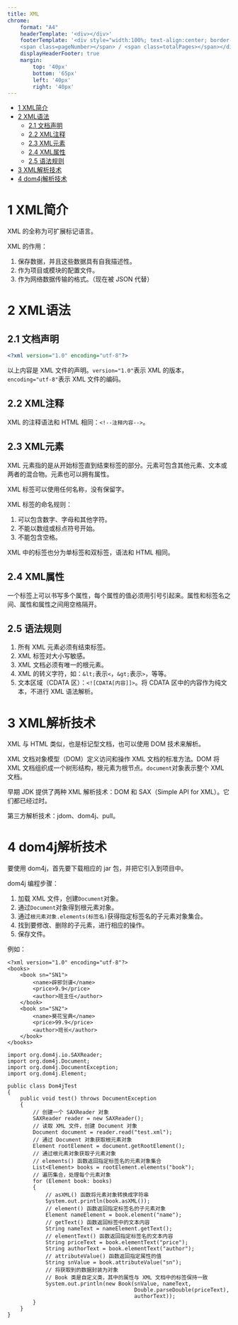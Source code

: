 ```yaml
---
title: XML
chrome:
    format: "A4"
    headerTemplate: '<div></div>'
    footerTemplate: '<div style="width:100%; text-align:center; border-top: 1pt solid #eeeeee; margin: 10px 10px 10px; font-size: 8pt;"> 
    <span class=pageNumber></span> / <span class=totalPages></span></div>'
    displayHeaderFooter: true
    margin:
        top: '40px'
        bottom: '65px'
        left: '40px'
        right: '40px'
---
```


<!-- @import "[TOC]" {cmd="toc" depthFrom=1 depthTo=6 orderedList=false} -->

<!-- code_chunk_output -->

- [1 XML简介](#1-xml简介)
- [2 XML语法](#2-xml语法)
  - [2.1 文档声明](#21-文档声明)
  - [2.2 XML注释](#22-xml注释)
  - [2.3 XML元素](#23-xml元素)
  - [2.4 XML属性](#24-xml属性)
  - [2.5 语法规则](#25-语法规则)
- [3 XML解析技术](#3-xml解析技术)
- [4 dom4j解析技术](#4-dom4j解析技术)

<!-- /code_chunk_output -->

# 1 XML简介

XML 的全称为可扩展标记语言。

XML 的作用：

1. 保存数据，并且这些数据具有自我描述性。
2. 作为项目或模块的配置文件。
3. 作为网络数据传输的格式。（现在被 JSON 代替）

# 2 XML语法

## 2.1 文档声明

```xml
<?xml version="1.0" encoding="utf-8"?>
```

以上内容是 XML 文件的声明。`version="1.0"`表示 XML 的版本，`encoding="utf-8"`表示 XML 文件的编码。

## 2.2 XML注释

XML 的注释语法和 HTML 相同：`<!--注释内容-->`。

## 2.3 XML元素

XML 元素指的是从开始标签直到结束标签的部分。元素可包含其他元素、文本或两者的混合物。元素也可以拥有属性。

XML 标签可以使用任何名称，没有保留字。

XML 标签的命名规则：

1. 可以包含数字、字母和其他字符。
2. 不能以数组或标点符号开始。
3. 不能包含空格。

XML 中的标签也分为单标签和双标签，语法和 HTML 相同。

## 2.4 XML属性

一个标签上可以书写多个属性，每个属性的值必须用引号引起来。属性和标签名之间、属性和属性之间用空格隔开。

## 2.5 语法规则

1. 所有 XML 元素必须有结束标签。
2. XML 标签对大小写敏感。
3. XML 文档必须有唯一的根元素。
4. XML 的转义字符，如：`&lt;`表示`<`，`&gt;`表示`>`，等等。
5. 文本区域（CDATA 区）：`<![CDATA[内容]]>`。将 CDATA 区中的内容作为纯文本，不进行 XML 语法解析。

# 3 XML解析技术

XML 与 HTML 类似，也是标记型文档，也可以使用 DOM 技术来解析。

XML 文档对象模型（DOM）定义访问和操作 XML 文档的标准方法。DOM 将 XML 文档组织成一个树形结构，根元素为根节点。`document`对象表示整个 XML 文档。

早期 JDK 提供了两种 XML 解析技术：DOM 和 SAX（Simple API for XML）。它们都已经过时。

第三方解析技术：jdom、dom4j、pull。

# 4 dom4j解析技术

要使用 dom4j，首先要下载相应的 jar 包，并把它引入到项目中。

dom4j 编程步骤：

1. 加载 XML 文件，创建`Document`对象。
2. 通过`Document`对象得到根元素对象。
3. 通过`根元素对象.elements(标签名)`获得指定标签名的子元素对象集合。
4. 找到要修改、删除的子元素，进行相应的操作。
5. 保存文件。

例如：

```xml{.line-numbers}
<?xml version="1.0" encoding="utf-8"?>
<books>
    <book sn="SN1">
        <name>辟邪剑谱</name>
        <price>9.9</price>
        <author>班主任</author>
    </book>
    <book sn="SN2">
        <name>葵花宝典</name>
        <price>99.9</price>
        <author>班长</author>
    </book>
</books>
```

```java{.line-numbers}
import org.dom4j.io.SAXReader;
import org.dom4j.Document;
import org.dom4j.DocumentException;
import org.dom4j.Element;

public class Dom4jTest
{
    public void test() throws DocumentException
    {
        // 创建一个 SAXReader 对象
        SAXReader reader = new SAXReader();
        // 读取 XML 文件，创建 Document 对象
        Document document = reader.read("test.xml");
        // 通过 Document 对象获取根元素对象
        Element rootElement = document.getRootElement();
        // 通过根元素对象获取子元素对象
        // elements() 函数返回指定标签名的元素对象集合
        List<Element> books = rootElement.elements("book");
        // 遍历集合，处理每个元素对象
        for (Element book: books)
        {
            // asXML() 函数将元素对象转换成字符串
            System.out.println(book.asXML());
            // element() 函数返回指定标签名的子元素对象
            Element nameElement = book.element("name");
            // getText() 函数返回标签中的文本内容
            String nameText = nameElement.getText();
            // elementText() 函数返回指定标签名的文本内容
            String priceText = book.elementText("price");
            String authorText = book.elementText("author");
            // attributeValue() 函数返回指定属性的值
            String snValue = book.attributeValue("sn");
            // 将获取到的数据封装为对象
            // Book 类是自定义类，其中的属性与 XML 文档中的标签保持一致
            System.out.println(new Book(snValue, nameText,
                                        Double.parseDouble(priceText),
                                        authorText));
        }
    }
}
```
